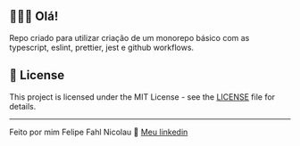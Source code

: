 ## 👨🏻‍💻 Olá! 

Repo criado para utilizar criação de um monorepo básico com as typescript, eslint, prettier, jest e github workflows.

## 📝 License

This project is licensed under the MIT License - see the [LICENSE](LICENSE) file for details.

---

 Feito por mim  Felipe Fahl Nicolau 👋 [Meu linkedin](https://www.linkedin.com/in/felipe-fahl-nicolau-2a27a426/)
